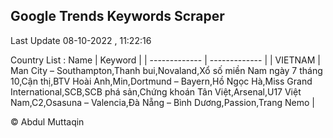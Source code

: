 

## Google Trends Keywords Scraper 
 
Last Update 08-10-2022 , 11:22:16

Country List :
 Name  | Keyword |
| ------------- | ------------- |
| VIETNAM | Man City – Southampton,Thanh bui,Novaland,Xổ số miền Nam ngày 7 tháng 10,Cận thị,BTV Hoài Anh,Min,Dortmund – Bayern,Hồ Ngọc Hà,Miss Grand International,SCB,SCB phá sản,Chứng khoán Tân Việt,Arsenal,U17 Việt Nam,C2,Osasuna – Valencia,Đà Nẵng – Bình Dương,Passion,Trang Nemo |



© Abdul Muttaqin 
